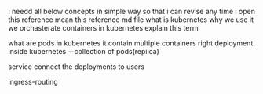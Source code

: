 i needd all below concepts in simple  way so that i can revise any time i open this reference mean this reference md file
what is kubernetes
why we use it
we orchasterate containers in kubernetes  explain this term


 what are pods in  kubernetes 
 it contain multiple containers right
 deployment inside kubernetes --collection of pods(repiica)

 service connect the deployments to users 

 ingress-routing

 